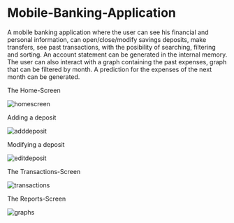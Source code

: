 # Mobile-Banking-Application

A mobile banking application where the user can see his financial and personal information, can open/close/modify savings deposits, make transfers, see past transactions, with the posibility of searching, filtering and sorting. An account statement can be generated in the internal memory. The user can also interact with a graph containing the past expenses, graph that can be filtered by month. A prediction for the expenses of the next month can be generated.

The Home-Screen

![homescreen](https://user-images.githubusercontent.com/90871325/257077501-4987f650-b091-4023-9cd0-6c7f3c06657d.png)

Adding a deposit

![adddeposit](https://github.com/bogdanpopa01/Mobile-Banking-Application/assets/90871325/e71d093b-5d00-4af6-8cd7-14082dc8a4f3)

Modifying a deposit

![editdeposit](https://github.com/bogdanpopa01/Mobile-Banking-Application/assets/90871325/6044ff24-bd84-40f8-8f7b-a61db4c491ce)

The Transactions-Screen

![transactions](https://github.com/bogdanpopa01/Mobile-Banking-Application/assets/90871325/789c01b3-a9ed-4d7f-bda3-b019d316fd6a)

The Reports-Screen

![graphs](https://github.com/bogdanpopa01/Mobile-Banking-Application/assets/90871325/d0ab849a-7718-471c-b89b-590725c01ff7)

